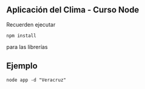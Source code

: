 ## Aplicación del Clima - Curso Node 

Recuerden ejecutar 

`````````
npm install
`````````
para las librerías 

## Ejemplo 

```````
node app -d "Veracruz"
````````
